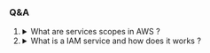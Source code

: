 ### Q&A

1. <details>
   <summary>What are services scopes in AWS ?</summary>

   <p>

    ![aws-global-region-az](/assets/images/aws-global-reg-az.png)

    AWS provides a lot of services and these services are either Global, Regional, or Availability Zone (AZ) specific.

   </p>
   </details>

1. <details>
   <summary>What is a IAM service and how does it works ?</summary>

   <p>

   ![iam-service](/assets/images/iam-groups-roles-policies.png)

   - **users** - refers to a single person or an application. 
   - **groups** - a set of users put under a group to apply similar policies (eg: People in Dev group will have write access and QA group will have read access for a DB)
   - **roles** - it is used to grant specific permission to specific actors (AWS service or trusted external system) for a temporary period (certain duration of time). (eg: When AWS EC2 service need access to S3 buckets)

   </p>
   </details>